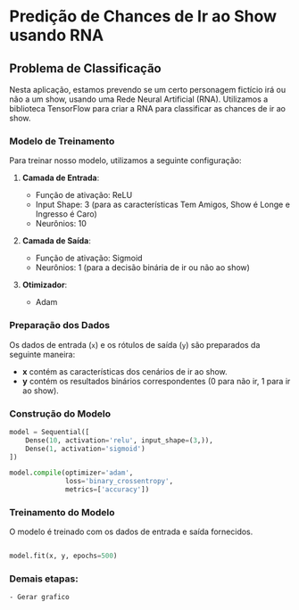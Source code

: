# Predição de Chances de Ir ao Show usando RNA

## Problema de Classificação

Nesta aplicação, estamos prevendo se um certo personagem fictício irá ou não a um show, usando uma Rede Neural Artificial (RNA). Utilizamos a biblioteca TensorFlow para criar a RNA para classificar as chances de ir ao show.

### Modelo de Treinamento

Para treinar nosso modelo, utilizamos a seguinte configuração:

1. **Camada de Entrada**:

   - Função de ativação: ReLU
   - Input Shape: 3 (para as características Tem Amigos, Show é Longe e Ingresso é Caro)
   - Neurônios: 10

2. **Camada de Saída**:

   - Função de ativação: Sigmoid
   - Neurônios: 1 (para a decisão binária de ir ou não ao show)

3. **Otimizador**:
   - Adam

### Preparação dos Dados

Os dados de entrada (`x`) e os rótulos de saída (`y`) são preparados da seguinte maneira:

- **x** contém as características dos cenários de ir ao show.
- **y** contém os resultados binários correspondentes (0 para não ir, 1 para ir ao show).

### Construção do Modelo

```python
model = Sequential([
    Dense(10, activation='relu', input_shape=(3,)),
    Dense(1, activation='sigmoid')
])

model.compile(optimizer='adam',
              loss='binary_crossentropy',
              metrics=['accuracy'])
```

### Treinamento do Modelo

O modelo é treinado com os dados de entrada e saída fornecidos.

```python

model.fit(x, y, epochs=500)

```

### Demais etapas:

    - Gerar grafico
